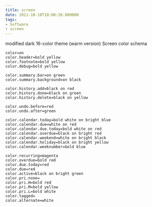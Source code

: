 ```yaml
---
title: screen
date: 2011-10-10T18:08:28.000000
tags: 
- Software
- screen
---
```



modified dark 16-color theme (warm version)
Screen color schema

    color=on
    color.header=bold yellow
    color.footnote=bold yellow
    color.debug=bold yellow

    color.summary.bar=on green
    color.summary.background=on black

    color.history.add=black on red
    color.history.done=black on green
    color.history.delete=black on yellow

    color.undo.before=red
    color.undo.after=green

    color.calendar.today=bold white on bright blue
    color.calendar.due=white on red
    color.calendar.due.today=bold white on red
    color.calendar.overdue=black on bright red
    color.calendar.weekend=white on bright black
    color.calendar.holiday=black on bright yellow
    color.calendar.weeknumber=bold blue

    color.recurring=magenta
    color.overdue=bold red
    color.due.today=red
    color.due=red
    color.active=black on bright green
    color.pri.none=
    color.pri.H=bold red
    color.pri.M=bold yellow
    color.pri.L=bold white
    color.tagged=
    color.alternate=white
